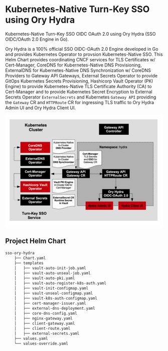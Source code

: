 # Kubernetes-Native Turn-Key SSO using Ory Hydra
Kubernetes-Native Turn-Key SSO OIDC OAuth 2.0 using Ory Hydra (SSO OIDC/OAuth 2.0 Engine in Go).

Ory Hydra is a 100% official SSO OIDC-OAuth 2.0 Engine developed in Go and provides Kubernetes Operator to provsion
Kubernetes-Native SSO. This Helm Chart provides coordinating CNCF services for TLS Certificates w/ Cert-Manager, CoreDNS for Kubernetes-Native
DNS Provisioning, ExternalDNS for Kubernetes-Native DNS Synchronization w/ CoreDNS Providers to Gateway API Gateways, External Secrets Operator to
provide GitOps Kubernetes Secrets Provisioning, Hashicorp Vault Operator (PKI Engine) to provide Kubernetes-Native TLS Certificate Authority (CA)
to Cert-Manager and to provide Kubernetes Secret Encryption to External Secrets Operator `ExternalSecrets` and Kubernetes `Gateway API`
providing the `Gateway` CR and `HTTPRoute` CR for ingressing TLS traffic to Ory Hydra Admin UI and Ory Hydra Client UI.

![ory-hydra-turn-key-k8s-architecture](docs/hydra-sso.png)

## Project Helm Chart

```shell
sso-ory-hydra
    ├── Chart.yaml
    ├── templates
    │   ├── vault-auto-init-job.yaml
    │   ├── vault-auto-unseal-job.yaml
    │   ├── vault-auto-pki.yaml
    │   ├── vault-auto-register-k8s-auth.yaml
    │   ├── vault-init-configmap.yaml
    │   ├── vault-unseal-configmap.yaml
    │   ├── vault-k8s-auth-configmap.yaml
    │   ├── cert-manager-issuer.yaml
    │   ├── external-dns-deployment.yaml
    │   ├── core-dns-config.yaml
    │   ├── nginx-gateway.yaml
    │   ├── client-gateway.yaml
    │   ├── client-route.yaml
    │   ├── external-secrets.yaml
    ├── values.yaml
    └── values-override.yaml
```

